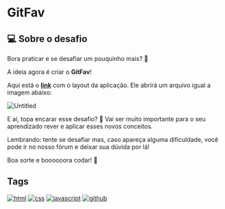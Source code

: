 # GitFav

## 💻 Sobre o desafio
Bora praticar e se desafiar um pouquinho mais? **💜**

A ideia agora é criar o **GitFav**!

Aqui está o [**link**](https://www.figma.com/file/SzQA07HwmSPj4hOYgu1Pps/%5BDesafios-Explorer%5D-GitFav/duplicate) com o layout da aplicação. Ele abrirá um arquivo igual a imagem abaixo:

![Untitled](https://s3-us-west-2.amazonaws.com/secure.notion-static.com/b71cd49f-3f3f-4c10-a69b-6fa08e4e5b48/Untitled.png)

E aí, topa encarar esse desafio? 💜
Vai ser muito importante para o seu aprendizado rever e aplicar esses novos conceitos. 

Lembrando: tente se desafiar mas, caso apareça alguma dificuldade, você pode ir no nosso fórum e deixar sua dúvida por lá! 

Boa sorte e boooooora codar! **🚀**

## Tags
[![html](https://camo.githubusercontent.com/fb8d8c63bd6142333a82e82c2e255f2cbdeb008bf56c96464ded3c032c0032a6/68747470733a2f2f696d672e736869656c64732e696f2f62616467652f48746d6c352d3035313232413f7374796c653d666c6174266c6f676f3d68746d6c35)](https://developer.mozilla.org/en-US/docs/Web/HTML)
[![css](https://camo.githubusercontent.com/12031019e79c64fd983746f4cd893a528603b8b76e226fcaf970e6761c970a3e/68747470733a2f2f696d672e736869656c64732e696f2f62616467652f437373332d3035313232413f7374796c653d666c6174266c6f676f3d63737333)](https://developer.mozilla.org/en-US/docs/Web/CSS)
[![javascript](https://camo.githubusercontent.com/81e2b21363c97f16147a7e90b2cb977d4e79e9287be2406b3fb634cec8e65681/68747470733a2f2f696d672e736869656c64732e696f2f62616467652f4a6176617363726970742d3035313232413f7374796c653d666c6174266c6f676f3d6a617661736372697074)](https://developer.mozilla.org/en-US/docs/Web/javascript)
[![github](https://camo.githubusercontent.com/3a4b8be7910bd9b32a8d5dbf796a49ed2c12607b64fa3f03dfbb34c315fc58ab/68747470733a2f2f696d672e736869656c64732e696f2f62616467652f2d4769744875622d3138313731373f7374796c653d666c6174266c6f676f3d676974687562)](https://developer.mozilla.org/en-US/docs/Learn/Tools_and_testing/GitHub)